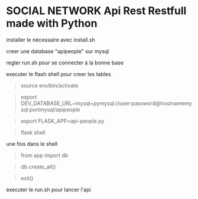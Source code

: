 # SOCIAL NETWORK Api Rest Restfull made with Python

installer le nécessaire avec install.sh

creer une database "apipeople" sur mysql

regler run.sh pour se connecter à la bonne base

executer le flash shell pour creer les tables

>source env/bin/activate

>export DEV_DATABASE_URL=mysql+pymysql://user:password@hostnamemysql:portmysql/apipeople

>export FLASK_APP=api-people.py

>flask shell

une fois dans le shell


>from app import db

>db.create_all()

>exit()



executer le run.sh pour lancer l'api
